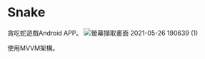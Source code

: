 # Snake


貪吃蛇遊戲Android APP。  ![螢幕擷取畫面 2021-05-26 190639 (1)](https://user-images.githubusercontent.com/44021177/119649849-b5693280-be55-11eb-8352-90e762bfdd18.jpg)

使用MVVM架構。
